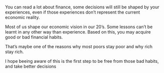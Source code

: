 You can read a lot about finance, some decisions will still be shaped by your experiences, even if those experiences don’t represent the current economic reality. 

Most of us shape our economic vision in our 20’s. Some lessons can’t be learnt in any other way than experience. Based on this, you may acquire good or bad financial habits. 

That’s maybe one of the reasons why most poors stay poor and why rich stay rich. 

I hope beeing aware of this is the first step to be free from those bad habits, and take better decisions
